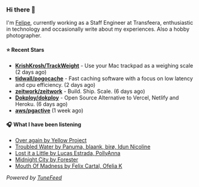### Hi there 👋

I'm [Felipe](https://felipevm.com), currently working as a Staff Engineer at Transfeera, enthusiastic in technology and occasionally write about my experiences. Also a hobby photographer.

#### ⭐ Recent Stars
- **[KrishKrosh/TrackWeight](https://github.com/KrishKrosh/TrackWeight)** - Use your Mac trackpad as a weighing scale (2 days ago)
- **[tidwall/pogocache](https://github.com/tidwall/pogocache)** - Fast caching software with a focus on low latency and cpu efficiency. (2 days ago)
- **[zeitwork/zeitwork](https://github.com/zeitwork/zeitwork)** - Build. Ship. Scale. (6 days ago)
- **[Dokploy/dokploy](https://github.com/Dokploy/dokploy)** - Open Source Alternative to Vercel, Netlify and Heroku. (6 days ago)
- **[aws/pgactive](https://github.com/aws/pgactive)** (1 week ago)

#### 🎧 What I have been listening
- [Over again by Yellow Project](https://open.spotify.com/track/0ryCoXXhgFKkrMkp3O6nku)
- [Troubled Water by Panuma, blaank, birø, Idun Nicoline](https://open.spotify.com/track/4wsnIQl5IXJnf7UxFIJsFX)
- [Lost it a Little by Lucas Estrada, PollyAnna](https://open.spotify.com/track/5P4hgCLqkd3EhPzsAfPqUG)
- [Midnight City by Forester](https://open.spotify.com/track/3HJd6Q30wXWzFj7V3OTwmN)
- [Mouth Of Madness by Felix Cartal, Ofelia K](https://open.spotify.com/track/0ePrpVm3PClk1Gpv9V957s)

_Powered by [TuneFeed](https://tunefeed.app?ref=github.com)_
